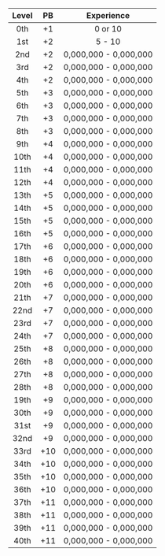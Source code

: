 
| Level | PB | Experience            |
|:-----:|:--:|:---------------------:|
|   0th | +1 |        0 or 10        |
|   1st | +2 |         5 - 10        |
|   2nd | +2 | 0,000,000 - 0,000,000 |
|   3rd | +2 | 0,000,000 - 0,000,000 |
|   4th | +2 | 0,000,000 - 0,000,000 |
|   5th | +3 | 0,000,000 - 0,000,000 |
|   6th | +3 | 0,000,000 - 0,000,000 |
|   7th | +3 | 0,000,000 - 0,000,000 |
|   8th | +3 | 0,000,000 - 0,000,000 |
|   9th | +4 | 0,000,000 - 0,000,000 |
|  10th | +4 | 0,000,000 - 0,000,000 |
|  11th | +4 | 0,000,000 - 0,000,000 |
|  12th | +4 | 0,000,000 - 0,000,000 |
|  13th | +5 | 0,000,000 - 0,000,000 |
|  14th | +5 | 0,000,000 - 0,000,000 |
|  15th | +5 | 0,000,000 - 0,000,000 |
|  16th | +5 | 0,000,000 - 0,000,000 |
|  17th | +6 | 0,000,000 - 0,000,000 |
|  18th | +6 | 0,000,000 - 0,000,000 |
|  19th | +6 | 0,000,000 - 0,000,000 |
|  20th | +6 | 0,000,000 - 0,000,000 |
|  21th | +7 | 0,000,000 - 0,000,000 |
|  22nd | +7 | 0,000,000 - 0,000,000 |
|  23rd | +7 | 0,000,000 - 0,000,000 |
|  24th | +7 | 0,000,000 - 0,000,000 |
|  25th | +8 | 0,000,000 - 0,000,000 |
|  26th | +8 | 0,000,000 - 0,000,000 |
|  27th | +8 | 0,000,000 - 0,000,000 |
|  28th | +8 | 0,000,000 - 0,000,000 |
|  19th | +9 | 0,000,000 - 0,000,000 |
|  30th | +9 | 0,000,000 - 0,000,000 |
|  31st | +9 | 0,000,000 - 0,000,000 |
|  32nd | +9 | 0,000,000 - 0,000,000 |
|  33rd | +10| 0,000,000 - 0,000,000 |
|  34th | +10 | 0,000,000 - 0,000,000 |
|  35th | +10 | 0,000,000 - 0,000,000 |
|  36th | +10 | 0,000,000 - 0,000,000 |
|  37th | +11 | 0,000,000 - 0,000,000 |
|  38th | +11 | 0,000,000 - 0,000,000 |
|  39th | +11 | 0,000,000 - 0,000,000 |
|  40th | +11 | 0,000,000 - 0,000,000 |